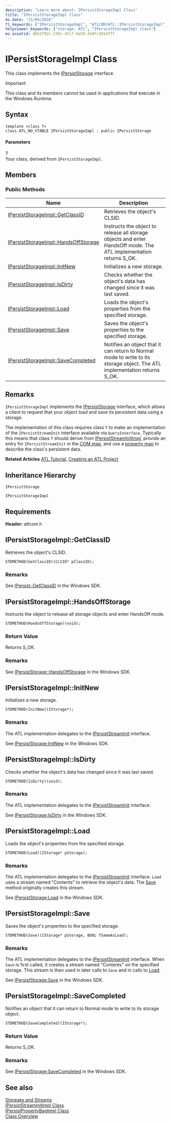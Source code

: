 ```yaml
---
description: "Learn more about: IPersistStorageImpl Class"
title: "IPersistStorageImpl Class"
ms.date: "11/04/2016"
f1_keywords: ["IPersistStorageImpl", "ATLCOM/ATL::IPersistStorageImpl", "ATLCOM/ATL::IPersistStorageImpl::GetClassID", "ATLCOM/ATL::IPersistStorageImpl::HandsOffStorage", "ATLCOM/ATL::IPersistStorageImpl::InitNew", "ATLCOM/ATL::IPersistStorageImpl::IsDirty", "ATLCOM/ATL::IPersistStorageImpl::Load", "ATLCOM/ATL::IPersistStorageImpl::Save", "ATLCOM/ATL::IPersistStorageImpl::SaveCompleted"]
helpviewer_keywords: ["storage, ATL", "IPersistStorageImpl class"]
ms.assetid: d652f02c-239c-47c7-9a50-3e9fc3014fff
---
```

# IPersistStorageImpl Class

This class implements the [IPersistStorage](/windows/win32/api/objidl/nn-objidl-ipersiststorage) interface.

> [!IMPORTANT]
> This class and its members cannot be used in applications that execute in the Windows Runtime.

## Syntax

```
template <class T>
class ATL_NO_VTABLE IPersistStorageImpl : public IPersistStorage
```

#### Parameters

*T*<br/>
Your class, derived from `IPersistStorageImpl`.

## Members

### Public Methods

|Name|Description|
|----------|-----------------|
|[IPersistStorageImpl::GetClassID](#getclassid)|Retrieves the object's CLSID.|
|[IPersistStorageImpl::HandsOffStorage](#handsoffstorage)|Instructs the object to release all storage objects and enter HandsOff mode. The ATL implementation returns S_OK.|
|[IPersistStorageImpl::InitNew](#initnew)|Initializes a new storage.|
|[IPersistStorageImpl::IsDirty](#isdirty)|Checks whether the object's data has changed since it was last saved.|
|[IPersistStorageImpl::Load](#load)|Loads the object's properties from the specified storage.|
|[IPersistStorageImpl::Save](#save)|Saves the object's properties to the specified storage.|
|[IPersistStorageImpl::SaveCompleted](#savecompleted)|Notifies an object that it can return to Normal mode to write to its storage object. The ATL implementation returns S_OK.|

## Remarks

`IPersistStorageImpl` implements the [IPersistStorage](/windows/win32/api/objidl/nn-objidl-ipersiststorage) interface, which allows a client to request that your object load and save its persistent data using a storage.

The implementation of this class requires class `T` to make an implementation of the `IPersistStreamInit` interface available via `QueryInterface`. Typically this means that class `T` should derive from [IPersistStreamInitImpl](../../atl/reference/ipersiststreaminitimpl-class.md), provide an entry for `IPersistStreamInit` in the [COM map](com-map-macros.md), and use a [property map](property-map-macros.md) to describe the class's persistent data.

**Related Articles** [ATL Tutorial](../../atl/active-template-library-atl-tutorial.md), [Creating an ATL Project](../../atl/reference/creating-an-atl-project.md)

## Inheritance Hierarchy

`IPersistStorage`

`IPersistStorageImpl`

## Requirements

**Header:** atlcom.h

## <a name="getclassid"></a> IPersistStorageImpl::GetClassID

Retrieves the object's CLSID.

```
STDMETHOD(GetClassID)(CLSID* pClassID);
```

### Remarks

See [IPersist::GetClassID](/windows/win32/api/objidl/nf-objidl-ipersist-getclassid) in the Windows SDK.

## <a name="handsoffstorage"></a> IPersistStorageImpl::HandsOffStorage

Instructs the object to release all storage objects and enter HandsOff mode.

```
STDMETHOD(HandsOffStorage)(void);
```

### Return Value

Returns S_OK.

### Remarks

See [IPersistStorage::HandsOffStorage](/windows/win32/api/objidl/nf-objidl-ipersiststorage-handsoffstorage) in the Windows SDK.

## <a name="initnew"></a> IPersistStorageImpl::InitNew

Initializes a new storage.

```
STDMETHOD(InitNew)(IStorage*);
```

### Remarks

The ATL implementation delegates to the [IPersistStreamInit](/windows/win32/api/ocidl/nn-ocidl-ipersiststreaminit) interface.

See [IPersistStorage:InitNew](/windows/win32/api/objidl/nf-objidl-ipersiststorage-initnew) in the Windows SDK.

## <a name="isdirty"></a> IPersistStorageImpl::IsDirty

Checks whether the object's data has changed since it was last saved.

```
STDMETHOD(IsDirty)(void);
```

### Remarks

The ATL implementation delegates to the [IPersistStreamInit](/windows/win32/api/ocidl/nn-ocidl-ipersiststreaminit) interface.

See [IPersistStorage:IsDirty](/windows/win32/api/objidl/nf-objidl-ipersiststorage-isdirty) in the Windows SDK.

## <a name="load"></a> IPersistStorageImpl::Load

Loads the object's properties from the specified storage.

```
STDMETHOD(Load)(IStorage* pStorage);
```

### Remarks

The ATL implementation delegates to the [IPersistStreamInit](/windows/win32/api/ocidl/nn-ocidl-ipersiststreaminit) interface. `Load` uses a stream named "Contents" to retrieve the object's data. The [Save](#save) method originally creates this stream.

See [IPersistStorage:Load](/windows/win32/api/objidl/nf-objidl-ipersiststorage-load) in the Windows SDK.

## <a name="save"></a> IPersistStorageImpl::Save

Saves the object's properties to the specified storage.

```
STDMETHOD(Save)(IStorage* pStorage, BOOL fSameAsLoad);
```

### Remarks

The ATL implementation delegates to the [IPersistStreamInit](/windows/win32/api/ocidl/nn-ocidl-ipersiststreaminit) interface. When `Save` is first called, it creates a stream named "Contents" on the specified storage. This stream is then used in later calls to `Save` and in calls to [Load](#load).

See [IPersistStorage:Save](/windows/win32/api/objidl/nf-objidl-ipersiststorage-save) in the Windows SDK.

## <a name="savecompleted"></a> IPersistStorageImpl::SaveCompleted

Notifies an object that it can return to Normal mode to write to its storage object.

```
STDMETHOD(SaveCompleted)(IStorage*);
```

### Return Value

Returns S_OK.

### Remarks

See [IPersistStorage:SaveCompleted](/windows/win32/api/objidl/nf-objidl-ipersiststorage-savecompleted) in the Windows SDK.

## See also

[Storages and Streams](/windows/win32/Stg/storages-and-streams)<br/>
[IPersistStreamInitImpl Class](../../atl/reference/ipersiststreaminitimpl-class.md)<br/>
[IPersistPropertyBagImpl Class](../../atl/reference/ipersistpropertybagimpl-class.md)<br/>
[Class Overview](../../atl/atl-class-overview.md)
